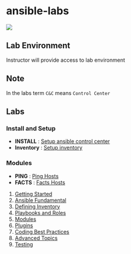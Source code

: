 # ansible-labs

![](https://upload.wikimedia.org/wikipedia/commons/thumb/2/24/Ansible_logo.svg/200px-Ansible_logo.svg.png)


## Lab Environment

Instructor will provide access to lab environment

## Note

In the labs term `C&C` means `Control Center` 

## Labs

### Install and Setup

* __INSTALL__ : [Setup ansible control center](setup/Install-Ansible.md)
* __Inventory__ : [Setup inventory](setup/Configure-Inventory.md)

### Modules
* __PING__ : [Ping Hosts](modules/Module-Ping.md)
* __FACTS__ : [Facts Hosts](modules/Module-Facts.md)

1. [Getting Started](1-getting-started.md)
2. [Ansible Fundamental](2-ansible-fundamentals.md)
3. [Defining Inventory](3-defining-inventory.md)
4. [Playbooks and Roles](4-playbooks-and-roles.md)
5. [Modules](5-modules.md)
6. [Plugins](6-plugins.md)
7. [Coding Best Practices](7-coding-best-practices.md)
8. [Advanced Topics](8-advanced-topics.md)
9. [Testing](9-testing.md)
